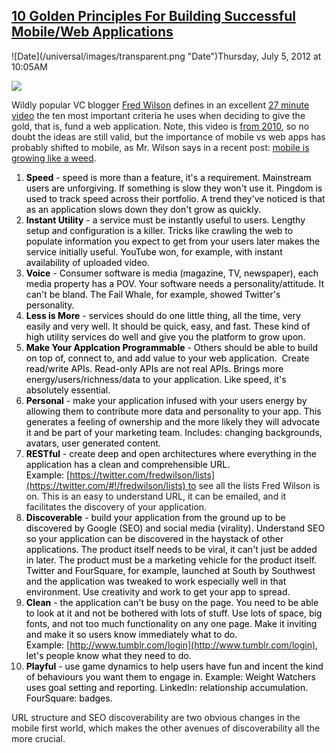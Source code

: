 ## [10 Golden Principles For Building Successful Mobile/Web Applications](/blog/2012/7/5/10-golden-principles-for-building-successful-mobileweb-appli.html)

<div class="journal-entry-tag journal-entry-tag-post-title"><span class="posted-on">![Date](/universal/images/transparent.png "Date")Thursday, July 5, 2012 at 10:05AM</span></div>

<div class="body">

![](http://farm9.staticflickr.com/8002/7509466528_e0d2544702_o.jpg)

Wildly popular VC blogger [Fred Wilson](http://www.avc.com/) defines in an excellent [27 minute video](http://app.arcticfoxtv.com/d/onbxr) the ten most important criteria he uses when deciding to give the gold, that is, fund a web application. Note, this video is [from 2010](http://www.avc.com/a_vc/2010/03/10-golden-principles-of-successful-web-apps.html), so no doubt the ideas are still valid, but the importance of mobile vs web apps has probably shifted to mobile, as Mr. Wilson says in a recent post: [mobile is growing like a weed](http://www.avc.com/a_vc/2012/07/mobile-is-where-the-growth-is.html). 

1.  <span style="color: #000000;">**Speed** - speed is more than a feature, it's a requirement. Mainstream users are unforgiving. If something is slow they won't use it. Pingdom is used to track speed across their portfolio. A trend they've noticed is that as an application slows down they don't grow as quickly. </span>
2.  <span style="color: #000000;">**Instant Utility** - a service must be instantly useful to users. Lengthy setup and configuration is a killer. Tricks like crawling the web to populate information you expect to get from your users later makes the service initially useful. YouTube won, for example, with instant availability of uploaded video.</span>
3.  <span style="color: #000000;">**Voice** - Consumer software is media (magazine, TV, newspaper), each media property has a POV. Your software needs a personality/attitude. It can't be bland. The Fail Whale, for example, showed Twitter's personality.</span>
4.  <span style="color: #000000;">**Less is More** - services should do one little thing, all the time, very easily and very well. It should be quick, easy, and fast. These kind of high utility services do well and give you the platform to grow upon.</span>
5.  <span style="color: #000000;">**Make Your Applcation Programmable** - Others should be able to build on top of, connect to, and add value to your web application.  Create read/write APIs. Read-only APIs are not real APIs. Brings more energy/users/richness/data to your application. Like speed, it's absolutely essential.</span>
6.  <span style="color: #000000;">**Personal** - make your application infused with your users energy by allowing them to contribute more data and personality to your app. This generates a feeling of ownership and the more likely they will advocate it and be part of your marketing team. Includes: changing backgrounds, avatars, user generated content. </span>
7.  <span style="color: #000000;">**RESTful** - create deep and open architectures where everything in the application has a clean and comprehensible URL. Example: </span>[https://twitter.com/fredwilson/lists](https://twitter.com/#!/fredwilson/lists) to see all the lists Fred Wilson is on. This is an easy to understand URL, it can be emailed, and it facilitates the discovery of your application. 
8.  <span style="color: #000000;">**Discoverable** - build your application from the ground up to be discovered by Google (SEO) and social media (virality). Understand SEO so your application can be discovered in the haystack of other applications. The product itself needs to be viral, it can't just be added in later. The product must be a marketing vehicle for the product itself. Twitter and FourSquare, for example, launched at South by Southwest and the application was tweaked to work especially well in that environment. Use creativity and work to get your app to spread.</span>
9.  <span style="color: #000000;">**Clean** - the application can't be busy on the page. You need to be able to look at it and not be bothered with lots of stuff. Use lots of space, big fonts, and not too much functionality on any one page. Make it inviting and make it so users know immediately what to do. Example: </span>[http://www.tumblr.com/login](http://www.tumblr.com/login)<span style="color: #000000;">, let's people know what they need to do.</span>
10.  <span style="color: #000000;">**Playful** - use game dynamics to help users have fun and incent the kind of behaviours you want them to engage in. Example: Weight Watchers uses goal setting and reporting. LinkedIn: relationship accumulation. FourSquare: badges.</span> 

URL structure and SEO discoverability are two obvious changes in the mobile first world, which makes the other avenues of discoverability all the more crucial.

</div>